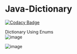 # Java-Dictionary
[![Codacy Badge](https://app.codacy.com/project/badge/Grade/3424489ca81446b7bb0190b1302571ed)](https://www.codacy.com/gh/freshskates/Java-Dictionary/dashboard?utm_source=github.com&amp;utm_medium=referral&amp;utm_content=freshskates/Java-Dictionary&amp;utm_campaign=Badge_Grade)

Dictionary Using Enums
<br />
![image](https://user-images.githubusercontent.com/67438520/121613572-a23b9280-ca11-11eb-92b8-d29f690ef173.png)

![image](https://user-images.githubusercontent.com/67438520/121613547-95b73a00-ca11-11eb-9002-87dd4502d1e1.png)
